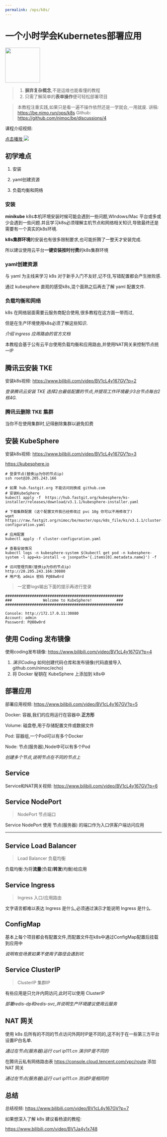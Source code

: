 ```yaml
---
permalink: /ops/k8s/
---
```

# 一个小时学会Kubernetes部署应用

<img src="../media/k8s-wechat.jpg" style="width:8em" />


> 1. **摒弃复杂概念**,不是运维也能看懂的教程
> 2. 只需了解简单的**表单操作**便可轻松部署项目

> 本教程注重实践,如果只是看一遍不操作依然还是一学就会,一用就废.
> 讲稿: https://be.nimo.run/ops/k8s
> Github: https://github.com/nimoc/be/discussions/4

课程介绍视频:

[点击播放 ![](k8s_file/banner.png)](https://www.bilibili.com/video/BV1cL4y167GV)

## 初学难点 <a id="difficulty"></a>

1. 安装

2. yaml创建资源

3. 负载均衡和网络

### 安装<a id="install"></a>

**minikube** k8s本机环境安装时候可能会遇到一些问题,WIndows/Mac 平台或多或少会遇到一些问题.并且学习k8s必须理解主机节点和网络相关知识,导致最终还是需要有一个真实的k8s环境.

**k8s集群环境**的安装也有很多限制要求,也可能折腾了一整天才安装完成.

所以建议使用云平台**一键安装按时付费**的k8s集群环境

### yaml创建资源<a id="yaml-create"></a>

与 yaml 为主线来学习 k8s 对于新手入门不友好,记不住,写错配置都会产生挫败感.

通过 kubesphere 直观的感受k8s,混个面熟之后再去了解 yaml 配置文件.

### 负载均衡和网络 <a id="lb-net"></a>

k8s 在网络层面需要云服务商配合使用,很多教程在这方面一带而过,

但是在生产环境使用k8s必须了解这些知识.

*介绍 ingress 应用路由的官方文档*

本教程会基于公有云平台使用负载均衡和应用路由,并使用NAT网关来控制节点统一IP

## 腾讯云安装 TKE<a id="tke-install"></a>


安装k8s视频: https://www.bilibili.com/video/BV1cL4y167GV?p=2


*登录腾讯云安装 TKE 选择2台最低配置的节点,并提现工作环境最少3台节点每台2核4G.*

### 腾讯云删除 TKE 集群<a id="tke-remove"></a>

当你不在使用集群时,记得删除集群以避免扣费

## 安装 KubeSphere <a id="ks-install"></a>

安装k8s视频: https://www.bilibili.com/video/BV1cL4y167GV?p=3

https://kubesphere.io

```shell
# 登录节点(替换ip为你的节点ip)
ssh root@20.205.243.166

# 如果 hub.fastgit.org 不能访问则换成 github.com
# 安装KubeSphere
kubectl apply -f  https://hub.fastgit.org/kubesphere/ks-installer/releases/download/v3.1.1/kubesphere-installer.yaml

# 下载集群配置 (这个配置文件我已经修改过 pvc 10g 你可以不用修改了)
wget https://raw.fastgit.org/nimoc/be/master/ops/k8s_file/ks/v3.1.1/cluster-configuration.yaml

# 应用配置
kubectl apply -f cluster-configuration.yaml

# 查看安装情况
kubectl logs -n kubesphere-system $(kubectl get pod -n kubesphere-system -l app=ks-install -o jsonpath='{.items[0].metadata.name}') -f

# 访问管理页面(替换ip为你的节点ip)
http://20.205.243.166:30880
# 用户名 admin 密码 P@88w0rd
```

> 一定要logs输出下面的提示再进行登录

```shell
#####################################################
###              Welcome to KubeSphere!           ###
#####################################################

Console: http://172.17.0.11:30880
Account: admin
Password: P@88w0rd
```


## 使用 Coding 发布镜像<a id="coding-docker"></a>

使用coding发布镜像: https://www.bilibili.com/video/BV1cL4y167GV?p=4

1. *演示Coding* 如何创建代码仓库和发布镜像(代码直接导入github.com/nimoc/echo)
2. 将 Docker 秘钥在 KubeSphere 上添加到 k8s中



## 部署应用<a id="deploy-app"></a>


部署应用视频: https://www.bilibili.com/video/BV1cL4y167GV?p=5

Docker: 容器,我们的应用运行在容器中.**正方形**

Volume: 磁盘卷,用于存储配置文件或数据文件

Pod: 容器组,一个Pod可以有多个Docker

Node: 节点(服务器),Node中可以有多个Pod

*创建多个节点,说明节点在不同的节点上*

## Service


Service和NAT网关视频: https://www.bilibili.com/video/BV1cL4y167GV?p=6

## Service NodePort<a id="service-nodeport"></a>

>  NodePort 节点端口

Service NodePort 使用 节点(服务器) 的端口作为入口供客户端访问应用

****

## Service Load Balancer<a id="service-lb"></a>

> Load Balancer 负载均衡

负载均衡:为将**流量**(负载)**转发**(均衡)给应用

## Service Ingress<a id="service-ingress"></a>

> Ingress 入口/应用路由

文字语言都难以表达 Ingress 是什么,必须通过演示才能说明 Ingress 是什么.

## ConfigMap<a id="config-map"></a>

基本上每个项目都会有配置文件,而配置文件在k8s中通过ConfigMap配置后挂载到应用中

*说明有些场景如果不使用子路径会遇到坑*

## Service ClusterIP<a id="service-cluster-ip"></a>

> ClusterIP 集群IP

有些应用是只允许内网访问,此时可以使用 ClusterIP

 *部署redis-dp和redis-svc,并说明生产环境建议使用云服务*



## NAT 网关

使用 k8s 后所有的不同的节点访问外网时IP是不同的,这不利于在一些第三方平台设置IP白名单.

*通过在节点(服务器)运行 curl ip111.cn 演示IP是不同的*

在腾讯云私有网络路由表 https://console.cloud.tencent.com/vpc/route 添加 NAT 网关

*通过在节点(服务器)运行 curl ip111.cn 测试IP是相同的*


## 总结

总结视频: https://www.bilibili.com/video/BV1cL4y167GV?p=7

如果想深入了解 k8s 建议看杨波的教程:

https://www.bilibili.com/video/BV1Ja4y1x748
